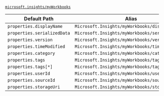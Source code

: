 [`microsoft.insights/myWorkbooks`](https://docs.microsoft.com/en-us/azure/templates/microsoft.insights/myworkbooks)

| Default Path | Alias |
|---|---|
| `properties.displayName` | `Microsoft.Insights/myWorkbooks/displayName` |
| `properties.serializedData` | `Microsoft.Insights/myWorkbooks/serializedData` |
| `properties.version` | `Microsoft.Insights/myWorkbooks/version` |
| `properties.timeModified` | `Microsoft.Insights/myWorkbooks/timeModified` |
| `properties.category` | `Microsoft.Insights/myWorkbooks/category` |
| `properties.tags` | `Microsoft.Insights/myWorkbooks/tags` |
| `properties.tags[*]` | `Microsoft.Insights/myWorkbooks/tags[*]` |
| `properties.userId` | `Microsoft.Insights/myWorkbooks/userId` |
| `properties.sourceId` | `Microsoft.Insights/myWorkbooks/sourceId` |
| `properties.storageUri` | `Microsoft.Insights/myWorkbooks/storageUri` |

